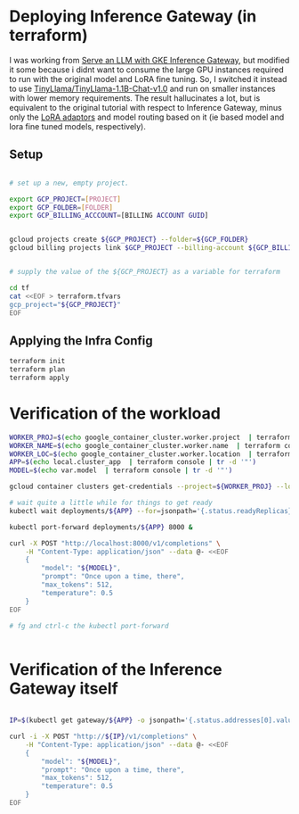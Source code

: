 

# Deploying Inference Gateway (in terraform)

I was working from [Serve an LLM with GKE Inference Gateway](https://cloud.google.com/kubernetes-engine/docs/tutorials/serve-with-gke-inference-gateway), but modified it some because i didnt want to consume the large GPU instances required to run with the original model and LoRA fine tuning. So, I switched it instead to use [TinyLlama/TinyLlama-1.1B-Chat-v1.0](https://huggingface.co/TinyLlama/TinyLlama-1.1B-Chat-v1.0) and run on smaller instances with lower memory requirements. The result hallucinates a lot, but is equivalent to the original tutorial with respect to Inference Gateway, minus only the [LoRA adaptors](https://cloud.google.com/kubernetes-engine/docs/how-to/deploy-gke-inference-gateway#specify-model-objectives) and model routing based on it (ie based model and lora fine tuned models, respectively).


## Setup

```bash

# set up a new, empty project. 

export GCP_PROJECT=[PROJECT]
export GCP_FOLDER=[FOLDER]
export GCP_BILLING_ACCCOUNT=[BILLING ACCOUNT GUID]


gcloud projects create ${GCP_PROJECT} --folder=${GCP_FOLDER}
gcloud billing projects link $GCP_PROJECT --billing-account ${GCP_BILLING_ACCCOUNT}


# supply the value of the ${GCP_PROJECT} as a variable for terraform

cd tf
cat <<EOF > terraform.tfvars
gcp_project="${GCP_PROJECT}"
EOF

```

## Applying the Infra Config


```bash
terraform init
terraform plan
terraform apply 
```

# Verification of the workload


```bash
WORKER_PROJ=$(echo google_container_cluster.worker.project  | terraform console | tr -d '"')
WORKER_NAME=$(echo google_container_cluster.worker.name  | terraform console | tr -d '"')
WORKER_LOC=$(echo google_container_cluster.worker.location  | terraform console | tr -d '"')
APP=$(echo local.cluster_app  | terraform console | tr -d '"')
MODEL=$(echo var.model  | terraform console | tr -d '"')

gcloud container clusters get-credentials --project=${WORKER_PROJ} --location=${WORKER_LOC} ${WORKER_NAME}

# wait quite a little while for things to get ready
kubectl wait deployments/${APP} --for=jsonpath='{.status.readyReplicas}' --timeout=10m

kubectl port-forward deployments/${APP} 8000 &

curl -X POST "http://localhost:8000/v1/completions" \
	-H "Content-Type: application/json" --data @- <<EOF
	{
		"model": "${MODEL}",
		"prompt": "Once upon a time, there",
		"max_tokens": 512,
		"temperature": 0.5
	}
EOF

# fg and ctrl-c the kubectl port-forward
	
```

# Verification of the Inference Gateway itself


```bash

IP=$(kubectl get gateway/${APP} -o jsonpath='{.status.addresses[0].value}')

curl -i -X POST "http://${IP}/v1/completions" \
	-H "Content-Type: application/json" --data @- <<EOF
	{
		"model": "${MODEL}",
		"prompt": "Once upon a time, there",
		"max_tokens": 512,
		"temperature": 0.5
	}
EOF

```

